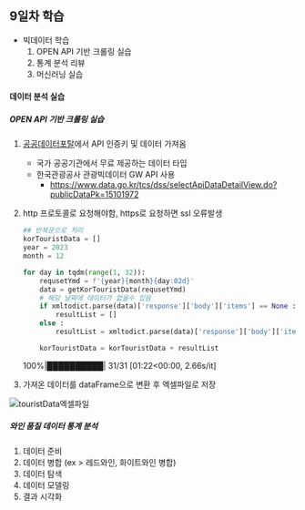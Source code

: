 ## 9일차 학습
- 빅데이터 학습
    1. OPEN API 기반 크롤링 실습
    2. 통계 분석 리뷰
    3. 머신러닝 실습


#### 데이터 분석 실습

##### OPEN API 기반 크롤링 실습
1. [공공데이터포탈](https://data.go.kr)에서 API 인증키 및 데이터 가져옴
    - 국가 공공기관에서 무료 제공하는 데이터 타입
    - 한국관광공사 관광빅데이터 GW API 사용
        - https://www.data.go.kr/tcs/dss/selectApiDataDetailView.do?publicDataPk=15101972
2. http 프로토콜로 요청해야함, https로 요청하면 ssl 오류발생
    
    ```python
    ## 반복문으로 처리
    korTouristData = []
    year = 2023
    month = 12

    for day in tqdm(range(1, 32)):
        requsetYmd = f'{year}{month}{day:02d}'
        data = getKorTouristData(requsetYmd)
        # 해당 날짜에 데이터가 없을수 있음
        if xmltodict.parse(data)['response']['body']['items'] == None : 
            resultList = []
        else :
            resultList = xmltodict.parse(data)['response']['body']['items']['item']

        korTouristData = korTouristData + resultList
    ```
    100%|██████████| 31/31 [01:22<00:00,  2.66s/it]
3. 가져온 데이터를 dataFrame으로 변환 후 엑셀파일로 저장

![touristData엑셀파일](https://github.com/king-dong-gun/python_bigdata_analyze/assets/160683545/74e0b0b2-8aa5-4dcd-9fca-03bfc76bf8cb)

##### 와인 품질 데이터 통계 분석
1. 데이터 준비
2. 데이터 병합 (ex > 레드와인, 화이트와인 병합)
3. 데이터 탐색
4. 데이터 모델링
5. 결과 시각화


